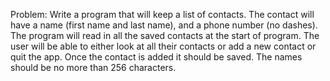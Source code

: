 Problem: Write a program that will keep a list of contacts. The contact will have a name (first name and last name), and a phone number (no dashes). The program will read in all the saved contacts at the start of program. The user will be able to either look at all their contacts or add a new contact or quit the app. Once the contact is added it should be saved. The names should be no more than 256 characters.
